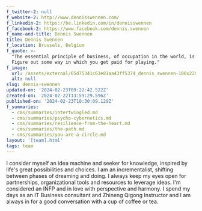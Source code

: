 ```yaml
---
f_twitter-2: null
f_website-2: http://www.dennisswennen.com/
f_linkedin-2: https://be.linkedin.com/in/dennisswennen
f_facebook-2: https://www.facebook.com/dennis.swennen
f_name-and-title: Dennis Swennen
title: Dennis Swennen
f_location: Brussels, Belgium
f_quote: >-
  "The essential principle of business, of occupation in the world, is this.
  Figure out some way in which you get paid for playing."
f_image:
  url: /assets/external/65d75341c63e81aa43ff5374_dennis_swennen-180x220.jpeg
  alt: null
slug: dennis-swennen
updated-on: '2024-02-23T09:22:42.522Z'
created-on: '2024-02-22T13:59:29.596Z'
published-on: '2024-02-23T10:30:09.129Z'
f_summaries:
  - cms/summaries/intertwingled.md
  - cms/summaries/psycho-cybernetics.md
  - cms/summaries/resilience-from-the-heart.md
  - cms/summaries/the-path.md
  - cms/summaries/you-are-a-circle.md
layout: '[team].html'
tags: team
---
```


I consider myself an idea machine and seeker for knowledge, inspired by life's great possibilities and choices. I am an incrementalist, shifting between phases of dreaming and doing. I always keep my eyes open for partnerships, organizational tools and resources to leverage ideas. I'm considered an INFP and in love with perspective and harmony. I spend my days as an IT Business consultant and Zhineng Qigong Instructor and I am always in for a good conversation with a cup of coffee or tea.
